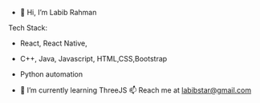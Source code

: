 - 👋 Hi, I’m Labib Rahman

 Tech Stack:
-   React, React Native,
-   C++, Java, Javascript, HTML,CSS,Bootstrap
-   Python automation


- 🌱 I’m currently learning ThreeJS
📫 Reach me at labibstar@gmail.com

